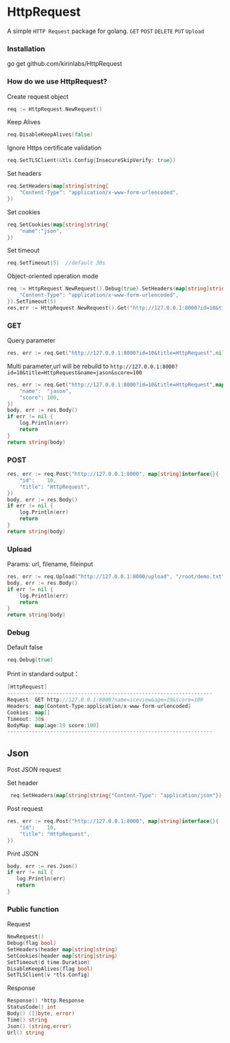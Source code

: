 HttpRequest
=======
A simple `HTTP Request` package for golang. `GET` `POST` `DELETE` `PUT` `Upload`



### Installation
go get github.com/kirinlabs/HttpRequest


### How do we use HttpRequest?

Create request object
```go
req := HttpRequest.NewRequest()
```

Keep Alives
```go
req.DisableKeepAlives(false)
```

Ignore Https certificate validation
```go
req.SetTLSClient(&tls.Config{InsecureSkipVerify: true})
```

Set headers
```go
req.SetHeaders(map[string]string{
    "Content-Type": "application/x-www-form-urlencoded",
})
```

Set cookies
```go
req.SetCookies(map[string]string{
    "name":"json",
})
```

Set timeout
```go
req.SetTimeout(5)  //default 30s
```

Object-oriented operation mode
```go
req := HttpRequest.NewRequest().Debug(true).SetHeaders(map[string]string{
    "Content-Type": "application/x-www-form-urlencoded",
}).SetTimeout(5)
res,err := HttpRequest.NewRequest().Get("http://127.0.0.1:8000?id=10&title=HttpRequest",nil)
```

### GET

Query parameter
```go
res, err := req.Get("http://127.0.0.1:8000?id=10&title=HttpRequest",nil)
```


Multi parameter,url will be rebuild to `http://127.0.0.1:8000?id=10&title=HttpRequest&name=jason&score=100`
```go
res, err := req.Get("http://127.0.0.1:8000?id=10&title=HttpRequest",map[string]interface{}{
    "name":  "jason",
    "score": 100,
})
body, err := res.Body()
if err != nil {
    log.Println(err)
    return
}
return string(body)
```


### POST

```go
res, err := req.Post("http://127.0.0.1:8000", map[string]interface{}{
    "id":    10,
    "title": "HttpRequest",
})
body, err := res.Body()
if err != nil {
    log.Println(err)
    return
}
return string(body)
```


### Upload
Params: url, filename, fileinput

```go
res, err := req.Upload("http://127.0.0.1:8000/upload", "/root/demo.txt","uploadFile")
body, err := res.Body()
if err != nil {
    log.Println(err)
    return
}
return string(body)
```


### Debug
Default false

```go
req.Debug(true)
```

Print in standard output：
```go
[HttpRequest]
-------------------------------------------------------------------
Request: GET http://127.0.0.1:8000?name=iceview&age=19&score=100
Headers: map[Content-Type:application/x-www-form-urlencoded]
Cookies: map[]
Timeout: 30s
BodyMap: map[age:19 score:100]
-------------------------------------------------------------------
```


## Json
Post JSON request

Set header
```go
 req.SetHeaders(map[string]string{"Content-Type": "application/json"})
```

Post request
```go
res, err := req.Post("http://127.0.0.1:8000", map[string]interface{}{
    "id":    10,
    "title": "HttpRequest",
})
```

Print JSON
```go
body, err := res.Json()
if err != nil {
   log.Println(err)
   return
}
```

### Public function

Request
```go
NewRequest()
Debug(flag bool)
SetHeaders(header map[string]string)
SetCookies(header map[string]string)
SetTimeout(d time.Duration)
DisableKeepAlives(flag bool)
SetTLSClient(v *tls.Config)
```

Response
```go
Response() *http.Response
StatusCode() int
Body() ([]byte, error)
Time() string
Json() (string,error)
Url() string
```
